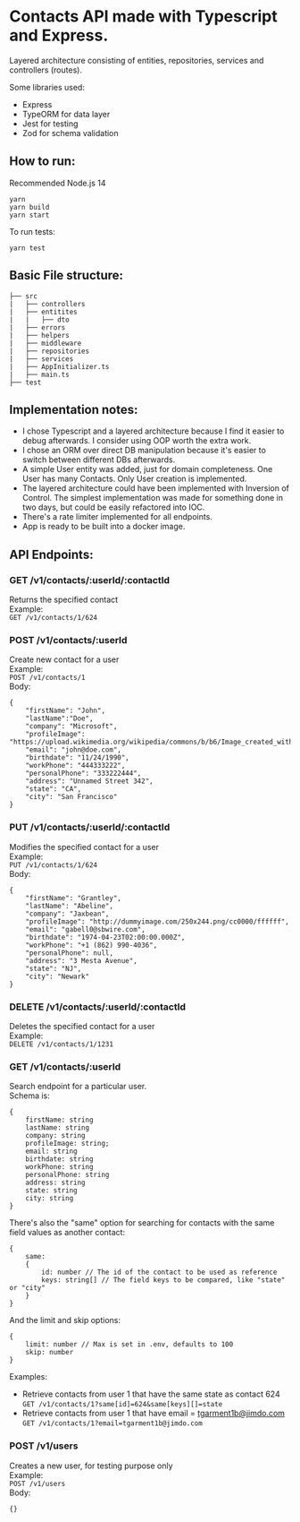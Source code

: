 # Contacts API made with Typescript and Express.
Layered architecture consisting of entities, repositories, services and controllers (routes).

Some libraries used:
- Express
- TypeORM for data layer
- Jest for testing
- Zod for schema validation

## How to run:
Recommended Node.js 14
```
yarn
yarn build
yarn start
```
To run tests:
```
yarn test
```

## Basic File structure:
```
├── src
|   ├── controllers
|   ├── entitites
|   |   ├── dto
|   ├── errors
|   ├── helpers
|   ├── middleware
|   ├── repositories
|   ├── services
|   ├── AppInitializer.ts
|   ├── main.ts
├── test
```

## Implementation notes:

- I chose Typescript and a layered architecture because I find it easier to debug afterwards. I consider using OOP worth the extra work.
- I chose an ORM over direct DB manipulation because it's easier to switch between different DBs afterwards.
- A simple User entity was added, just for domain completeness. One User has many Contacts. Only User creation is implemented.
- The layered architecture could have been implemented with Inversion of Control. The simplest implementation was made for something done in two days, but could be easily refactored into IOC.
- There's a rate limiter implemented for all endpoints.
- App is ready to be built into a docker image.

## API Endpoints:

### GET /v1/contacts/:userId/:contactId
Returns the specified contact  
Example:  
`GET /v1/contacts/1/624`

### POST /v1/contacts/:userId
Create new contact for a user  
Example:  
`POST /v1/contacts/1`  
Body:  
```
{
    "firstName": "John",
    "lastName":"Doe",
    "company": "Microsoft",
    "profileImage": "https://upload.wikimedia.org/wikipedia/commons/b/b6/Image_created_with_a_mobile_phone.png",
    "email": "john@doe.com",
    "birthdate": "11/24/1990",
    "workPhone": "444333222",
    "personalPhone": "333222444",
    "address": "Unnamed Street 342",
    "state": "CA",
    "city": "San Francisco"
}
```
### PUT /v1/contacts/:userId/:contactId
Modifies the specified contact for a user  
Example:  
`PUT /v1/contacts/1/624`  
Body:  
```
{
    "firstName": "Grantley",
    "lastName": "Abeline",
    "company": "Jaxbean",
    "profileImage": "http://dummyimage.com/250x244.png/cc0000/ffffff",
    "email": "gabell0@sbwire.com",
    "birthdate": "1974-04-23T02:00:00.000Z",
    "workPhone": "+1 (862) 990-4036",
    "personalPhone": null,
    "address": "3 Mesta Avenue",
    "state": "NJ",
    "city": "Newark"
}
```

### DELETE /v1/contacts/:userId/:contactId
Deletes the specified contact for a user  
Example:  
`DELETE /v1/contacts/1/1231`  

### GET /v1/contacts/:userId
Search endpoint for a particular user.  
Schema is:  
```
{
    firstName: string
    lastName: string
    company: string
    profileImage: string;
    email: string
    birthdate: string
    workPhone: string
    personalPhone: string
    address: string
    state: string
    city: string
}
```

There's also the "same" option for searching for contacts with the same field values as another contact:
```
{
    same:
    {
        id: number // The id of the contact to be used as reference
        keys: string[] // The field keys to be compared, like "state" or "city"
    }
}
```

And the limit and skip options:
```
{
    limit: number // Max is set in .env, defaults to 100
    skip: number
}
```

Examples:

- Retrieve contacts from user 1 that have the same state as contact 624  
`GET /v1/contacts/1?same[id]=624&same[keys][]=state`  
- Retrieve contacts from user 1 that have email = tgarment1b@jimdo.com  
`GET /v1/contacts/1?email=tgarment1b@jimdo.com`  


### POST /v1/users
Creates a new user, for testing purpose only  
Example:  
`POST /v1/users`  
Body:  
```
{}
```
